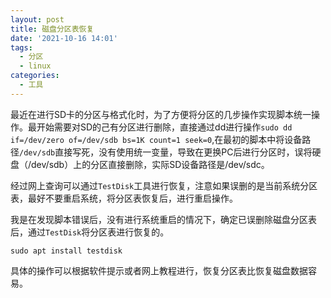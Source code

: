 ```yaml
---
layout: post
title: 磁盘分区表恢复
date: '2021-10-16 14:01'
tags:
  - 分区
  - linux
categories:
  - 工具
---
```


最近在进行SD卡的分区与格式化时，为了方便将分区的几步操作实现脚本统一操作。最开始需要对SD的己有分区进行删除，直接通过dd进行操作`sudo dd if=/dev/zero of=/dev/sdb bs=1K count=1 seek=0`,在最初的脚本中将设备路径`/dev/sdb`直接写死，没有使用统一变量，导致在更换PC后进行分区时，误将硬盘（/dev/sdb）上的分区直接删除，实际SD设备路径是/dev/sdc。

经过网上查询可以通过`TestDisk`工具进行恢复，注意如果误删的是当前系统分区表，最好不要重启系统，将分区表恢复后，进行重启操作。

我是在发现脚本错误后，没有进行系统重启的情况下，确定已误删除磁盘分区表后，通过`TestDisk`将分区表进行恢复的。

<!--more-->

``` shell
sudo apt install testdisk
```

具体的操作可以根据软件提示或者网上教程进行，恢复分区表比恢复磁盘数据容易。
